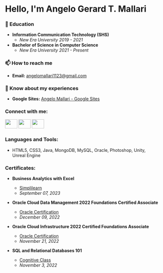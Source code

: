 

# Hello, I'm Angelo Gerard T. Mallari


### 🏫 Education
- **Information Communication Technology (SHS)**
  - *New Era University 2019 - 2021*
- **Bachelor of Science in Computer Science**
  - *New Era University 2021 - Present*

### 📫 How to reach me
- **Email:** [angelomallari1123@gmail.com](mailto:angelomallari1123@gmail.com)

### 📄 Know about my experiences
- **Google Sites:** [Angelo Mallari - Google Sites](https://sites.google.com/neu.edu.ph/angelomallari/home?authuser=0)

### Connect with me:
[<img src="https://raw.githubusercontent.com/rahuldkjain/github-profile-readme-generator/master/src/images/icons/Social/linked-in-alt.svg" height="30" width="40">](https://linkedin.com/in/angelo-gerard-mallari-62163b136/)
[<img src="https://raw.githubusercontent.com/rahuldkjain/github-profile-readme-generator/master/src/images/icons/Social/facebook.svg" height="30" width="40">](https://fb.com/angewoooh)
[<img src="https://raw.githubusercontent.com/rahuldkjain/github-profile-readme-generator/master/src/images/icons/Social/youtube.svg" height="30" width="40">](https://www.youtube.com/channel/UCoQHNdZKGhk-P2vXfIvwS0A)

### Languages and Tools:
- HTML5, CSS3, Java, MongoDB, MySQL, Oracle, Photoshop, Unity, Unreal Engine

### Certificates:
- **Business Analytics with Excel**
  - [Simplilearn](https://www.simplilearn.com/skillup-certificate-landing?token=eyJjb3Vyc2VfaWQiOiI2NjQiLCJjZXJ0aWZpY2F0ZV91cmwiOiJodHRwczpcL1wvY2VydGlmaWNhdGVzLnNpbXBsaWNkbi5uZXRcL3NoYXJlXC90aHVtYl80NDk4MDI5XzE2OTQwNTY0NjgucG5nIiwidXNlcm5hbWUiOiJBbmdlbG8gR2VyYXJkIFQuIE1hbGxhcmkifQ%3D%3D&utm_source=shared-certificate&utm_medium=lms&utm_campaign=shared-certificate-promotion&referrer=https%3A%2F%2Flms.simplilearn.com%2Fcourses%2F2738%2FBusiness-Analytics-with-Excel%2Fcertificate%2Fdownload-skillup&%24web_only=true&_branch_match_id=1228126295463985648&_branch_referrer=H4sIAAAAAAAAA8soKSkottLXL87MLcjJ1EssKNDLyczL1k%2FVN6o0KAjJ80kKcU4CAEstEfklAAAA)
  - *September 07, 2023*

- **Oracle Cloud Data Management 2022 Foundations Certified Associate**
  - [Oracle Certification](https://catalog-education.oracle.com/pls/certview/sharebadge?id=67B5AD5655004EFDB9B1C993B7D16ACD148CEE4469BCF630283A91E74091FD33)
  - *December 09, 2022*

- **Oracle Cloud Infrastructure 2022 Certified Foundations Associate**
  - [Oracle Certification](https://catalog-education.oracle.com/pls/certview/sharebadge?id=6D5A712478A131491801E8E655E0FE10F1A6C97A62AB5E68A83F7DBEF653E88F)
  - *November 21, 2022*

- **SQL and Relational Databases 101**
  - [Cognitive Class](https://courses.cognitiveclass.ai/certificates/c3b917d8410d45fc80f42803d84c076b)
  - *November 3, 2022*
